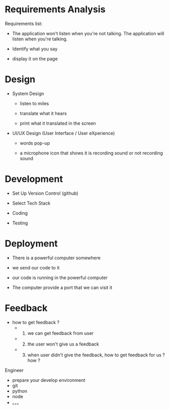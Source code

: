 # Requirements Analysis

Requirements list:

- The application won't listen when you're not talking.
  The application will listen when you're talking.

- Identify what you say

- display it on the page

# Design

- System Design

  - listen to miles

  - translate what it hears

  - print what it translated in the screen

- UI/UX Design (User Interface / User eXperience)

  - words pop-up

  - a microphone icon that shows it is recording sound or not recording sound

# Development

  - Set Up Version Control (github)

  - Select Tech Stack

  - Coding

  - Testing

# Deployment

  - There is a powerful computer somewhere

  - we send our code to it

  - our code is running in the powerful computer

  - The computer provide a port that we can visit it

# Feedback

  - how to get feedback ?
    - 1. we can get feedback from user
    - 2. the user won't give us a feedback
    - 3. when user didn't give the feedback, how to get feedback for us ? how ?

Engineer

- prepare your develop environment
- git
- python
- node
- 。。。